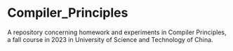 # Compiler_Principles
A repository concerning homework and experiments in Compiler Principles, a fall course in 2023 in University of Science and Technology of China.
